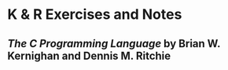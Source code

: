 # K & R Exercises and Notes
## *The C Programming Language* by Brian W. Kernighan and Dennis M. Ritchie
